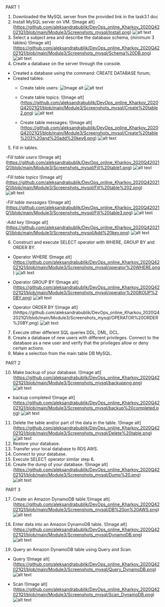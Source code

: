 PART 1
1. Downloaded the MySQL server from the provided link in the task3.1 doc
2. Install MySQL server on VM.
![Image alt] (https://github.com/aleksandrabublik/DevOps_online_Kharkov_2020Q42021Q1/blob/main/Module3/Screenshots_mysql/Install.png)
![alt text](https://github.com/aleksandrabublik/DevOps_online_Kharkov_2020Q42021Q1/blob/main/Module3/Screenshots_mysql/Install.png)
3. Select a subject area and describe the database schema, (minimum 3 tables)
![Image alt] (https://github.com/aleksandrabublik/DevOps_online_Kharkov_2020Q42021Q1/blob/main/Module3/Screenshots_mysql/Schema%20DB.png)
![alt text](https://github.com/aleksandrabublik/DevOps_online_Kharkov_2020Q42021Q1/blob/main/Module3/Screenshots_mysql/Schema%20DB.png)
4. Create a database on the server through the console.
- Created a database using the command: CREATE DATABASE forum;
- Created tables:
  - Create table users:
![Image alt](https://github.com/aleksandrabublik/DevOps_online_Kharkov_2020Q42021Q1/blob/main/Module3/Screenshots_mysql/Create%20table1.png)
![alt text](https://github.com/aleksandrabublik/DevOps_online_Kharkov_2020Q42021Q1/blob/main/Module3/Screenshots_mysql/Create%20table1.png)

  - Create table topics:
![Image alt] (https://github.com/aleksandrabublik/DevOps_online_Kharkov_2020Q42021Q1/blob/main/Module3/Screenshots_mysql/Create%20table2.png)
![alt text](https://github.com/aleksandrabublik/DevOps_online_Kharkov_2020Q42021Q1/blob/main/Module3/Screenshots_mysql/Create%20table2.png)

  - Create table messages:
![Image alt] (https://github.com/aleksandrabublik/DevOps_online_Kharkov_2020Q42021Q1/blob/main/Module3/Screenshots_mysql/Create%20table%203%20and%20add%20key6.png)
![alt text](https://github.com/aleksandrabublik/DevOps_online_Kharkov_2020Q42021Q1/blob/main/Module3/Screenshots_mysql/Create%20table%203%20and%20add%20key6.png)
  
5. Fill in tables.

*-Fill table users*
![Image alt] (https://github.com/aleksandrabublik/DevOps_online_Kharkov_2020Q42021Q1/blob/main/Module3/Screenshots_mysql/Fill%20table1.png)
![alt text](https://github.com/aleksandrabublik/DevOps_online_Kharkov_2020Q42021Q1/blob/main/Module3/Screenshots_mysql/Fill%20table1.png)

*-Fill table topics*
![Image alt] (https://github.com/aleksandrabublik/DevOps_online_Kharkov_2020Q42021Q1/blob/main/Module3/Screenshots_mysql/Fill%20table%202.png)
![alt text](https://github.com/aleksandrabublik/DevOps_online_Kharkov_2020Q42021Q1/blob/main/Module3/Screenshots_mysql/Fill%20table%202.png)

*-Fill table messages*
![Image alt] (https://github.com/aleksandrabublik/DevOps_online_Kharkov_2020Q42021Q1/blob/main/Module3/Screenshots_mysql/Fill%20table3.png)
![alt text](https://github.com/aleksandrabublik/DevOps_online_Kharkov_2020Q42021Q1/blob/main/Module3/Screenshots_mysql/Fill%20table3.png)

*-Add key*
![Image alt] (https://github.com/aleksandrabublik/DevOps_online_Kharkov_2020Q42021Q1/blob/main/Module3/Screenshots_mysql/Add%20key.png)
![alt text](https://github.com/aleksandrabublik/DevOps_online_Kharkov_2020Q42021Q1/blob/main/Module3/Screenshots_mysql/Add%20key.png)

6. Construct and execute SELECT operator with WHERE, GROUP BY and ORDER BY.
  + Operator WHERE
![Image alt] (https://github.com/aleksandrabublik/DevOps_online_Kharkov_2020Q42021Q1/blob/main/Module3/Screenshots_mysql/operator%20WHERE.png)
![alt text](https://github.com/aleksandrabublik/DevOps_online_Kharkov_2020Q42021Q1/blob/main/Module3/Screenshots_mysql/operator%20WHERE.png)

  + Operator GROUP BY
![Image alt] (https://github.com/aleksandrabublik/DevOps_online_Kharkov_2020Q42021Q1/blob/main/Module3/Screenshots_mysql/operator%20GROUP%20BY.png)
![alt text](https://github.com/aleksandrabublik/DevOps_online_Kharkov_2020Q42021Q1/blob/main/Module3/Screenshots_mysql/operator%20GROUP%20BY.png) 

  + Operator ORDER BY
![Image alt] (hhttps://github.com/aleksandrabublik/DevOps_online_Kharkov_2020Q42021Q1/blob/main/Module3/Screenshots_mysql/OPERATOR%20ORDER%20BY.png)
![alt text](https://github.com/aleksandrabublik/DevOps_online_Kharkov_2020Q42021Q1/blob/main/Module3/Screenshots_mysql/OPERATOR%20ORDER%20BY.png)

7. Execute other different SQL queries DDL, DML, DCL.
8. Create a database of new users with different privileges. Connect to the database as a new user and verify that the privileges allow or deny certain actions.
9. Make a selection from the main table DB MySQL.


PART 2

10. Make backup of your database.
![Image alt] (https://github.com/aleksandrabublik/DevOps_online_Kharkov_2020Q42021Q1/blob/main/Module3/Screenshots_mysql/backuppng.png)
![alt text](https://github.com/aleksandrabublik/DevOps_online_Kharkov_2020Q42021Q1/blob/main/Module3/Screenshots_mysql/backuppng.png)

- backup completed
![Image alt] (https://github.com/aleksandrabublik/DevOps_online_Kharkov_2020Q42021Q1/blob/main/Module3/Screenshots_mysql/backup%20completed.png)
![alt text](https://github.com/aleksandrabublik/DevOps_online_Kharkov_2020Q42021Q1/blob/main/Module3/Screenshots_mysql/backup%20completed.png)


11. Delete the table and/or part of the data in the table.
![Image alt] (https://github.com/aleksandrabublik/DevOps_online_Kharkov_2020Q42021Q1/blob/main/Module3/Screenshots_mysql/Delete%20table.png)
![alt text](https://github.com/aleksandrabublik/DevOps_online_Kharkov_2020Q42021Q1/blob/main/Module3/Screenshots_mysql/Delete%20table.png)
12. Restore your database.
13. Transfer your local database to RDS AWS.
14. Connect to your database.
15. Execute SELECT operator similar step 6.
16. Create the dump of your database.
![Image alt] (https://github.com/aleksandrabublik/DevOps_online_Kharkov_2020Q42021Q1/blob/main/Module3/Screenshots_mysql/Dump%20.png)
![alt text](https://github.com/aleksandrabublik/DevOps_online_Kharkov_2020Q42021Q1/blob/main/Module3/Screenshots_mysql/Dump%20.png)

PART 3

17. Create an Amazon DynamoDB table
![Image alt] (https://github.com/aleksandrabublik/DevOps_online_Kharkov_2020Q42021Q1/blob/main/Module3/Screenshots_mysql/DB%20on%20AWS.png)
![alt text](https://github.com/aleksandrabublik/DevOps_online_Kharkov_2020Q42021Q1/blob/main/Module3/Screenshots_mysql/DB%20on%20AWS.png)

18. Enter data into an Amazon DynamoDB table.
![Image alt] (https://github.com/aleksandrabublik/DevOps_online_Kharkov_2020Q42021Q1/blob/main/Module3/Screenshots_mysql/DynamoDB.png)
![alt text](https://github.com/aleksandrabublik/DevOps_online_Kharkov_2020Q42021Q1/blob/main/Module3/Screenshots_mysql/DynamoDB.png)

19. Query an Amazon DynamoDB table using Query and Scan.
- Query
![Image alt] (https://github.com/aleksandrabublik/DevOps_online_Kharkov_2020Q42021Q1/blob/main/Module3/Screenshots_mysql/Query_DynamoDB.png)
![alt text](https://github.com/aleksandrabublik/DevOps_online_Kharkov_2020Q42021Q1/blob/main/Module3/Screenshots_mysql/Query_DynamoDB.png)

- Scan
![Image alt] (https://github.com/aleksandrabublik/DevOps_online_Kharkov_2020Q42021Q1/blob/main/Module3/Screenshots_mysql/Scan_DynamoDB.png)
![alt text](https://github.com/aleksandrabublik/DevOps_online_Kharkov_2020Q42021Q1/blob/main/Module3/Screenshots_mysql/Scan_DynamoDB.png)

